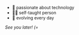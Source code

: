 - :robot: passionate about technology       
- 🧑🏻‍ self-taught person
- :mechanical_arm: evolving every day

_See you later! (=_
